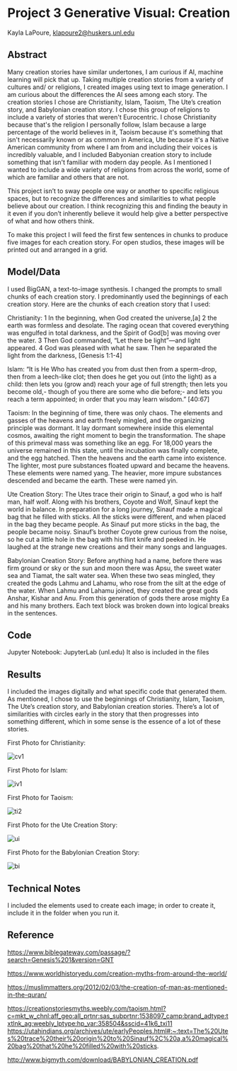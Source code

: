 # Project 3 Generative Visual: Creation

Kayla LaPoure, klapoure2@huskers.unl.edu

## Abstract

Many creation stories have similar undertones, I am curious if AI, machine learning will pick that up. Taking multiple creation stories from a variety of cultures and/ or religions, I created images using text to image generation. I am curious about the differences the AI sees among each story. The creation stories I chose are Christianity, Islam, Taoism, The Ute’s creation story, and Babylonian creation story. I chose this group of religions to include a variety of stories that weren't Eurocentric. I chose Christianity because that's the religion I personally follow, Islam because a large percentage of the world believes in it, Taoism because it's something that isn't necessarily known or as common in America, Ute because it's a Native American community from where I am from and including their voices is incredibly valuable, and I included Babyonian creation story to include something that isn't familiar with modern day people. As I mentioned I wanted to include a wide variety of religions from across the world, some of which are familiar and others that are not. 

This project isn’t to sway people one way or another to specific religious spaces, but to recognize the differences and similarities to what people believe about our creation. I think recognizing this and finding the beauty in it even if you don’t inherently believe it would help give a better perspective of what and how others think. 

To make this project I will feed the first few sentences in chunks to produce five images for each creation story. For open studios, these images will be printed out and arranged in a grid. 


## Model/Data

I used BigGAN, a text-to-image synthesis. 
I changed the prompts to small chunks of each creation story. I predominantly used the beginnings of each creation story. Here are the chunks of each creation story that I used:

Christianity: 1 In the beginning, when God created the universe,[a] 2 the earth was formless and desolate. The raging ocean that covered everything was engulfed in total darkness, and the Spirit of God[b] was moving over the water. 3 Then God commanded, “Let there be light”—and light appeared. 4 God was pleased with what he saw. Then he separated the light from the darkness, [Genesis 1:1-4]

Islam: “It is He Who has created you from dust then from a sperm-drop, then from a leech-like clot; then does he get you out (into the light) as a child: then lets you (grow and) reach your age of full strength; then lets you become old,- though of you there are some who die before;- and lets you reach a term appointed; in order that you may learn wisdom.” [40:67]

Taoism: In the beginning of time, there was only chaos. The elements and gasses of the heavens and earth freely mingled, and the organizing principle was dormant. It lay dormant somewhere inside this elemental cosmos, awaiting the right moment to begin the transformation. The shape of this primeval mass was something like an egg.
For 18,000 years the universe remained in this state, until the incubation was finally complete, and the egg hatched. Then the heavens and the earth came into existence. The lighter, most pure substances floated upward and became the heavens. These elements were named yang. The heavier, more impure substances descended and became the earth. These were named yin.

Ute Creation Story: The Utes trace their origin to Sinauf, a god who is half man, half wolf. Along with his brothers, Coyote and Wolf, Sinauf kept the world in balance. In preparation for a long journey, Sinauf made a magical bag that he filled with sticks. All the sticks were different, and when placed in the bag they became people. As Sinauf put more sticks in the bag, the people became noisy. Sinauf’s brother Coyote grew curious from the noise, so he cut a little hole in the bag with his flint knife and peeked in. He laughed at the strange new creations and their many songs and languages. 

Babylonian Creation Story: Before anything had a name, before there was firm ground or sky or the sun and moon there was Apsu, the sweet water sea and Tiamat, the salt water sea. When these two seas mingled, they created the gods Lahmu and Lahamu, who rose from the silt at the edge of the water. When Lahmu and Lahamu joined, they created the great gods Anshar, Kishar and Anu. From this generation of gods there arose mighty Ea and his many brothers.
Each text block was broken down into logical breaks in the sentences.

## Code

Jupyter Notebook: JupyterLab (unl.edu)
It also is included in the files

## Results

I included the images digitally and what specific code that generated them. As mentioned, I chose to use the beginnings of Christianity, Islam, Taoism, The Ute’s creation story, and Babylonian creation stories. 
There’s a lot of similarities with circles early in the story that then progresses into something different, which in some sense is the essence of a lot of these stories. 

First Photo for Christianity:

![cv1](https://user-images.githubusercontent.com/78117204/166503270-372396fd-a50c-4f70-a8eb-f80b299f0d55.jpg)

First Photo for Islam:

![iv1](https://user-images.githubusercontent.com/78117204/166503340-17095e6a-4aed-4757-a0ba-dfbceb49720a.jpg)


First Photo for Taoism:

![ti2](https://user-images.githubusercontent.com/78117204/166503367-f7dc23c9-4719-4b66-b741-f8023018970c.jpg)


First Photo for the Ute Creation Story:

![ui](https://user-images.githubusercontent.com/78117204/166503402-910859cd-64b2-4e16-8144-d1a7bc2a58f0.jpg)


First Photo for the Babylonian Creation Story:

![bi](https://user-images.githubusercontent.com/78117204/166503430-19675cc6-7e80-45df-9ef7-75e92790f1c7.jpg)


## Technical Notes

I included the elements used to create each image; in order to create it, include it in the folder when you run it. 

## Reference

https://www.biblegateway.com/passage/?search=Genesis%201&version=GNT

https://www.worldhistoryedu.com/creation-myths-from-around-the-world/

https://muslimmatters.org/2012/02/03/the-creation-of-man-as-mentioned-in-the-quran/

https://creationstoriesmyths.weebly.com/taoism.html?c=mkt_w_chnl:aff_geo:all_prtnr:sas_subprtnr:1538097_camp:brand_adtype:txtlnk_ag:weebly_lptype:hp_var:358504&sscid=41k6_txi11
https://utahindians.org/archives/ute/earlyPeoples.html#:~:text=The%20Utes%20trace%20their%20origin%20to%20Sinauf%2C%20a,a%20magical%20bag%20that%20he%20filled%20with%20sticks.

http://www.bigmyth.com/download/BABYLONIAN_CREATION.pdf
